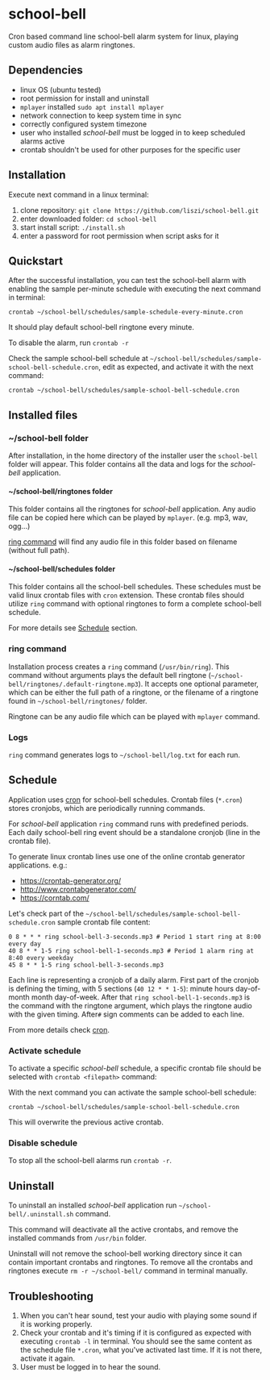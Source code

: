 # school-bell
Cron based command line school-bell alarm system for linux, playing custom audio files as alarm ringtones. 

## Dependencies
- linux OS (ubuntu tested)
- root permission for install and uninstall
- `mplayer` installed `sudo apt install mplayer`
- network connection to keep system time in sync
- correctly configured system timezone
- user who installed *school-bell* must be logged in to keep scheduled alarms active
- crontab shouldn't be used for other purposes for the specific user

## Installation
Execute next command in a linux terminal:
1. clone repository: `git clone https://github.com/liszi/school-bell.git`
2. enter downloaded folder: `cd school-bell`
3. start install script: `./install.sh`
4. enter a password for root permission when script asks for it

## Quickstart
After the successful installation, you can test the school-bell alarm with enabling the sample per-minute schedule
with executing the next command in terminal:

`crontab ~/school-bell/schedules/sample-schedule-every-minute.cron`

It should play default school-bell ringtone every minute.

To disable the alarm, run `crontab -r`

Check the sample school-bell schedule at `~/school-bell/schedules/sample-school-bell-schedule.cron`, edit as expected,
and activate it with the next command:

`crontab ~/school-bell/schedules/sample-school-bell-schedule.cron`

## Installed files

### ~/school-bell folder
After installation, in the home directory of the installer user the `school-bell` folder will appear. 
This folder contains all the data and logs for the *school-bell* application.

#### ~/school-bell/ringtones folder
This folder contains all the ringtones for *school-bell* application. 
Any audio file can be copied here which can be played by `mplayer`. (e.g. mp3, wav, ogg...)

[ring command](#ring-command) will find any audio file in this folder based on filename (without full path).

#### ~/school-bell/schedules folder

This folder contains all the school-bell schedules. These schedules must be valid linux crontab files with `cron` extension. 
These crontab files should utilize `ring` command with optional ringtones to form a complete school-bell schedule. 

For more details see [Schedule](#schedule) section.

### ring command
Installation process creates a `ring` command (`/usr/bin/ring`). 
This command without arguments plays the default bell ringtone (`~/school-bell/ringtones/.default-ringtone.mp3`).
It accepts one optional parameter, which can be either the full path of a ringtone, or the filename of a ringtone 
found in `~/school-bell/ringtones/` folder. 

Ringtone can be any audio file which can be played with `mplayer` command.


### Logs
`ring` command generates logs to `~/school-bell/log.txt` for each run.


## Schedule
Application uses [cron](https://en.wikipedia.org/wiki/Cron) for school-bell schedules.
Crontab files (`*.cron`) stores cronjobs, which are periodically running commands.

For *school-bell* application `ring` command runs with predefined periods. 
Each daily school-bell ring event should be a standalone cronjob (line in the crontab file). 

To generate linux crontab lines use one of the online crontab generator applications. e.g.:
- https://crontab-generator.org/
- http://www.crontabgenerator.com/
- https://corntab.com/

Let's check part of the `~/school-bell/schedules/sample-school-bell-schedule.cron` sample crontab file content:

```
0 8 * * * ring school-bell-3-seconds.mp3 # Period 1 start ring at 8:00 every day
40 8 * * 1-5 ring school-bell-1-seconds.mp3 # Period 1 alarm ring at 8:40 every weekday
45 8 * * 1-5 ring school-bell-3-seconds.mp3
```

Each line is representing a cronjob of a daily alarm. First part of the cronjob is defining the timing, with 5 sections (`40 12 * * 1-5`): minute hours day-of-month month day-of-week. 
After that `ring school-bell-1-seconds.mp3` is the command with the ringtone argument, which plays the ringtone audio with the given timing. After`#` sign comments can be added to each line.

From more details check [cron](https://en.wikipedia.org/wiki/Cron).

### Activate schedule
To activate a specific *school-bell* schedule, a specific crontab file should be selected with `crontab <filepath>` command:

With the next command you can activate the sample school-bell schedule: 

`crontab ~/school-bell/schedules/sample-school-bell-schedule.cron`

This will overwrite the previous active crontab. 

### Disable schedule
To stop all the school-bell alarms run `crontab -r`.


## Uninstall
To uninstall an installed *school-bell* application run `~/school-bell/.uninstall.sh` command.

This command will deactivate all the active crontabs, and remove the installed commands from `/usr/bin` folder. 

Uninstall will not remove the school-bell working directory since it can contain important crontabs and ringtones.
To remove all the crontabs and ringtones execute `rm -r ~/school-bell/` command in terminal manually.


## Troubleshooting
1. When you can't hear sound, test your audio with playing some sound if it is working properly.
2. Check your crontab and it's timing if it is configured as expected with executing `crontab -l` in terminal.
You should see the same content as the schedule file `*.cron`, what you've activated last time. If it is not there, activate it again.
3. User must be logged in to hear the sound.